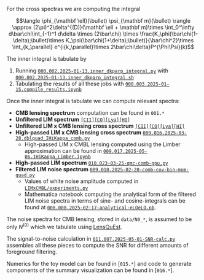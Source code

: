 For the cross spectras we are computing the integral

$$\langle \phi_{\mathbf \ell}(\bullet) \psi_{\mathbf m}(\bullet) \rangle \approx (2\pi)^2\delta^{(D)}(\mathbf \ell + \mathbf m)\times \int_0^\infty d\bar\chi\int_{-1}^1 d\delta \times (2\bar\chi) \times \frac{K_\phi(\bar\chi(1-\delta);\bullet)\times K_\psi(\bar\chi(1+\delta);\bullet)}{\bar\chi^2}\times \int_{k_\parallel} e^{i{k_\parallel}\times 2\bar\chi\delta}P^{\Phi\Psi}(k)$$

The inner integral is tabulate by
1. Running [`000.002.2025-01-13.inner_dkparp_integral.py`](000.002.2025-01-13.inner_dkparp_integral.py) with [`000.002.2025-01-13.inner_dkparp_integral.sh`](000.002.2025-01-13.inner_dkparp_integral.sh)
2. Tabulating the results of all these jobs with [`000.003.2025-01-15.compile_results.ipynb`](000.003.2025-01-15.compile_results.ipynb)

Once the inner integral is tabulate we can compute relevant spectra:
- **CMB lensing spectrum** computation can be found in `001.*`
- **Unfiltered LIM spectrum** [`[CII]`](010.000.2025-02-24.LIM_auto.ipynb)[`[CO]`](010.000.2025-03-11.LIM_auto_CO.ipynb)[`[Lya]`](010.000.2025-03-13.LIM_auto_Lya.ipynb)[`[HI]`](010.000.2025-03-18.LIM_auto_HI.ipynb)
- **Unfiltered LIM x CMB lensing cross spectrum** [`[CII]`](009.013.2025-03-04-Ik-quad-external.ipynb)[`[CO]`](009.015.2025-03-11-Ik-quad-external-CO.ipynb)[`[Lya]`](009.015.2025-03-11-Ik-quad-external-Lya.ipynb)[`[HI]`](009.015.2025-03-18-Ik-quad-external-HI.ipynb)
- **High-passed LIM x CMB lensing cross spectrum** [`009.016.2025-03-28.dblquad_IHiKappa_comb.py`](009.016.2025-03-28.dblquad_IHiKappa_comb.py)
    - High-passed LIM x CMBL lensing computed using the Limber approximation can be found in [`009.017.2025-05-06.IHiKappa_Limber.ipynb`](009.017.2025-05-06.IHiKappa_Limber.ipynb)
- **High-passed LIM spectrum** [`010.023-03-25-qmc-comb-gpu.py`](010.023-03-25-qmc-comb-gpu.py)
- **Filtered LIM noise spectrum** [`009.010.2025-02-20-comb-cov-bin-mpm-quad.py`](009.010.2025-02-20-comb-cov-bin-mpm-quad.py)
    - Values of white noise amplitude computed in [`LIMxCMBL/experiments.py`](LIMxCMBL/experiments.py) 
    - Mathematica notebook computing the analytical form of the filtered LIM noise spectra in terms of sine- and cosine-integrals can be found at [`008.008.2025-02-17-analytical-eLOeLO.nb`](008.008.2025-02-17-analytical-eLOeLO.nb).

The noise spectra for CMB lensing, stored in `data/N0_*`, is assumed to be only $N^{(0)}$ which we tabulate using [LensQuEst](https://github.com/DelonShen/LensQuEst).

The signal-to-noise calculation in [`011.007.2025-05-01-SNR-calc.py`](011.007.2025-05-01-SNR-calc.py) assembles all these pieces to compute the SNR for different amounts of foreground filtering.

Numerics for the toy model can be found in [`015.*`] and code to generate components of the summary visualization can be found in [`016.*`].
